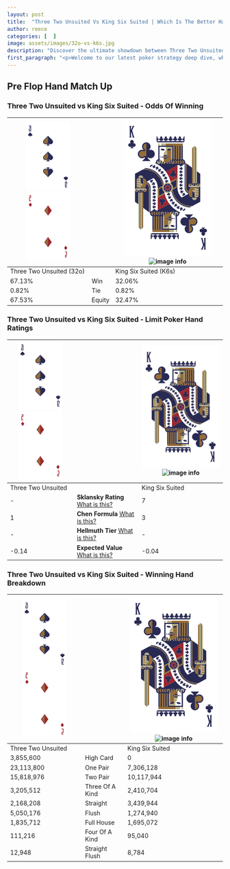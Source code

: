 ```yaml
---
layout: post
title:  "Three Two Unsuited Vs King Six Suited | Which Is The Better Hand In Poker? A Complete Guide"
author: reece
categories: [  ]
image: assets/images/32o-vs-k6s.jpg
description: "Discover the ultimate showdown between Three Two Unsuited and King Six Suited in poker! Uncover the odds, strategies, and scenarios where one hand triumphs over the other. Get ready to up your poker game with this thrilling analysis."
first_paragraph: "<p>Welcome to our latest poker strategy deep dive, where we're pitting two distinct hands against each other in a high-stakes showdown: Three Two Unsuited vs King Six Suited.</p><p>In the dynamic world of poker, every decision counts, and knowing which hand holds the upper hand is key to your success at the table.</p><p>In this article, we'll dissect these two hands, explore the scenarios where one dominates the other, and equip you with the knowledge to make strategic choices that can tip the odds in your favor.</p><p>Get ready to unravel the intriguing dynamics of these poker hands and elevate your game to new heights.</p>"
---
```




[comment]: # (sp0)

## Pre Flop Hand Match Up

<div class="table hand-ratings" markdown="1"> 



### Three Two Unsuited vs King Six Suited - Odds Of Winning


    
| ![image info](assets/images/hand1/3.png) ![image info](assets/images/hand1/2o.png) |  | ![image info](assets/images/hand2/K.png) ![image info](assets/images/hand2/6s.png) |
| -------- | -------- | -------- |
| Three Two Unsuited (32o) |  | King Six Suited (K6s) |
| 67.13% | Win | 32.06% |
| 0.82% | Tie | 0.82% |
| 67.53% | Equity | 32.47% |




[comment]: # (sp1)



### Three Two Unsuited vs King Six Suited - Limit Poker Hand Ratings


    
| ![image info](assets/images/hand1/3.png) ![image info](assets/images/hand1/2o.png) |  | ![image info](assets/images/hand2/K.png) ![image info](assets/images/hand2/6s.png) |
| -------- | -------- | -------- |
| Three Two Unsuited |  | King Six Suited |
| - | **Sklansky Rating** [What is this?](/sklansky-rating-explained) | 7 |
| 1 | **Chen Formula** [What is this?](/chen-formula-explained) | 3 |
| - | **Hellmuth Tier** [What is this?](/Hellmuth-tier-explained) | - |
| -0.14 | **Expected Value** [What is this?](/expected-value-explained) | -0.04 |




[comment]: # (sp2)



### Three Two Unsuited vs King Six Suited - Winning Hand Breakdown


    
| ![image info](assets/images/hand1/3.png) ![image info](assets/images/hand1/2o.png) |  | ![image info](assets/images/hand2/K.png) ![image info](assets/images/hand2/6s.png) |
| -------- | -------- | -------- |
| Three Two Unsuited |  | King Six Suited |
| 3,855,600 | High Card | 0 |
| 23,113,800 | One Pair | 7,306,128 |
| 15,818,976 | Two Pair | 10,117,944 |
| 3,205,512 | Three Of A Kind | 2,410,704 |
| 2,168,208 | Straight | 3,439,944 |
| 5,050,176 | Flush | 1,274,940 |
| 1,835,712 | Full House | 1,695,072 |
| 111,216 | Four Of A Kind | 95,040 |
| 12,948 | Straight Flush | 8,784 |




[comment]: # (sp3)



</div>

[comment]: # (sp4)



[comment]: # (sp5)

